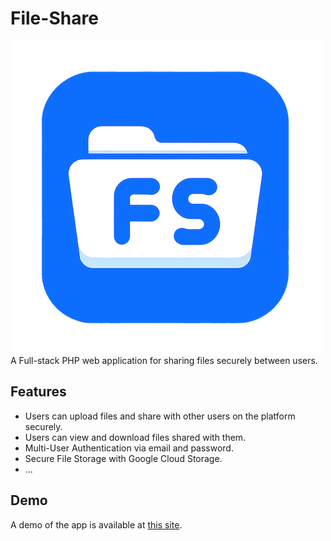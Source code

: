 # File-Share
![PHP File Share Logo](assets/logo-medium.png)  
A Full-stack PHP web application for sharing files securely between users.

## Features
 - Users can upload files and share with other users on the platform securely.
 - Users can view and download files shared with them.
 - Multi-User Authentication via email and password.
 - Secure File Storage with Google Cloud Storage.
 - ...

## Demo
A demo of the app is available at [this site](http://35.185.35.168/).
